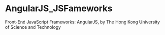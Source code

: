 # AngularJS_JSFameworks
Front-End JavaScript Frameworks: AngularJS, by The Hong Kong University of Science and Technology

